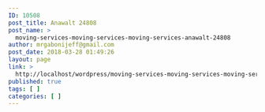 ```yaml
---
ID: 10508
post_title: Anawalt 24808
post_name: >
  moving-services-moving-services-moving-services-anawalt-24808
author: mrgabonijeff@gmail.com
post_date: 2018-03-28 01:49:26
layout: page
link: >
  http://localhost/wordpress/moving-services-moving-services-moving-services-anawalt-24808/
published: true
tags: [ ]
categories: [ ]
---
```


